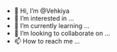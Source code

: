 - 👋 Hi, I’m @Vehkiya
- 👀 I’m interested in ...
- 🌱 I’m currently learning ...
- 💞️ I’m looking to collaborate on ...
- 📫 How to reach me ...

<!---
Vehkiya/Vehkiya is a ✨ special ✨ repository because its `README.md` (this file) appears on your GitHub profile.
You can click the Preview link to take a look at your changes.
--->
